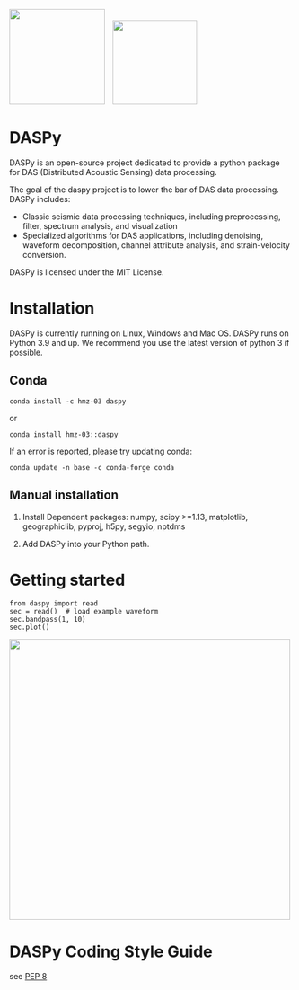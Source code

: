 <img src="https://raw.githubusercontent.com/HMZ-03/DASPy/main/website/USTC.svg" height="170" />&emsp;<img src="https://raw.githubusercontent.com/HMZ-03/DASPy/main/website/DAMS.png" height="150" />


# DASPy

DASPy is an open-source project dedicated to provide a python package for DAS (Distributed Acoustic Sensing) data processing.

The goal of the daspy project is to lower the bar of DAS data processing. DASPy includes:
* Classic seismic data processing techniques, including preprocessing, filter, spectrum analysis, and visualization
* Specialized algorithms for DAS applications, including denoising, waveform decomposition, channel attribute analysis, and strain-velocity conversion. 

DASPy is licensed under the MIT License.

# Installation
DASPy is currently running on Linux, Windows and Mac OS.
DASPy runs on Python 3.9 and up. We recommend you use the latest version of python 3 if possible.

## Conda
```
conda install -c hmz-03 daspy
```
or
```
conda install hmz-03::daspy
```

If an error is reported, please try updating conda:

```
conda update -n base -c conda-forge conda
```

## Manual installation
1. Install Dependent packages: numpy, scipy >=1.13, matplotlib, geographiclib, pyproj, h5py, segyio, nptdms

2. Add DASPy into your Python path.

# Getting started
```
from daspy import read
sec = read()  # load example waveform
sec.bandpass(1, 10)
sec.plot()
```
<img src="https://raw.githubusercontent.com/HMZ-03/DASPy/main/website/waveform.png" height="500" />

# DASPy Coding Style Guide
see [PEP 8](https://peps.python.org/pep-0008/)
